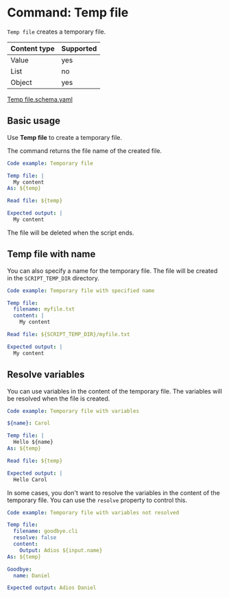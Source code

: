 # Command: Temp file

`Temp file` creates a temporary file.

| Content type | Supported |
|--------------|-----------|
| Value        | yes       |
| List         | no        |
| Object       | yes       |

[Temp file.schema.yaml](schema/Temp%20file.schema.yaml)

## Basic usage

Use **Temp file** to create a temporary file.

The command returns the file name of the created file.

```yaml instacli
Code example: Temporary file

Temp file: |
  My content
As: ${temp}

Read file: ${temp}

Expected output: |
  My content
```

The file will be deleted when the script ends.

## Temp file with name

You can also specify a name for the temporary file. The file will be created in the `SCRIPT_TEMP_DIR` directory.

```yaml instacli
Code example: Temporary file with specified name

Temp file:
  filename: myfile.txt
  content: |
    My content

Read file: ${SCRIPT_TEMP_DIR}/myfile.txt

Expected output: |
  My content
```

## Resolve variables

You can use variables in the content of the temporary file. The variables will be resolved when the file is created.

```yaml instacli
Code example: Temporary file with variables

${name}: Carol

Temp file: |
  Hello ${name}
As: ${temp}

Read file: ${temp}

Expected output: |
  Hello Carol
```

In some cases, you don't want to resolve the variables in the content of the temporary file. You can use the `resolve`
property to control this.

```yaml instacli
Code example: Temporary file with variables not resolved

Temp file:
  filename: goodbye.cli
  resolve: false
  content:
    Output: Adios ${input.name}
As: ${temp}

Goodbye:
  name: Daniel

Expected output: Adios Daniel
```